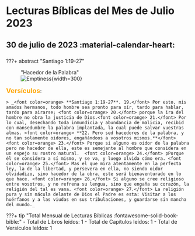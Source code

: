 # **Lecturas Bíblicas del Mes de Julio 2023**

## 30 de julio de 2023 :material-calendar-heart:
### 

???+ abstract "Santiago 1:19-27"
    <figure markdown><figcaption>"Hacedor de la Palabra"</figcaption>
    ![Emptiness](){width=300} </figure>
    <font size=4, color=orange>**Versículos**</font>:

    > _<font color=orange> **Santiago 1:19-27**. 19.</font> Por esto, mis amados hermanos, todo hombre sea pronto para oír, tardo para hablar, tardo para airarse; <font color=orange> 20.</font> porque la ira del hombre no obra la justicia de Dios.<font color=orange> 21.</font> Por lo cual, desechando toda inmundicia y abundancia de malicia, recibid con mansedumbre la palabra implantada, la cual puede salvar vuestras almas. <font color=orange> **22. Pero sed hacedores de la palabra, y no tan solamente oidores, engañándoos a vosotros mismos.**</font> <font color=orange> 23.</font> Porque si alguno es oidor de la palabra pero no hacedor de ella, este es semejante al hombre que considera en un espejo su rostro natural.  <font color=orange> 24.</font> pPorque él se considera a sí mismo, y se va, y luego olvida cómo era. <font color=orange> 25.</font> Mas el que mira atentamente en la perfecta ley, la de la libertad, y persevera en ella, no siendo oidor olvidadizo, sino hacedor de la obra, este será bienaventurado en lo que hace. <font color=orange> 26.</font> Si alguno se cree religioso entre vosotros, y no refrena su lengua, sino que engaña su corazón, la religión del tal es vana. <font color=orange> 27.</font> La religión pura y sin mácula delante de Dios el Padre es esta: Visitar a los huérfanos y a las viudas en sus tribulaciones, y guardarse sin mancha del mundo._

???+ tip "Total Mensual de Lecturas Bíblicas :fontawesome-solid-book-bible:" 
    - Total de Libros leídos: 1
    - Total de Capítulos leídos: 1
    - Total de Versículos leídos: 1